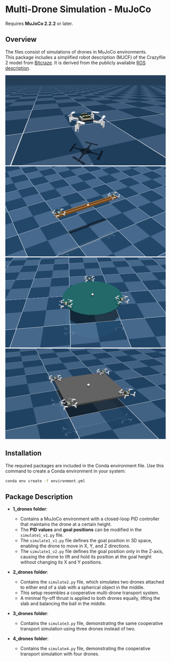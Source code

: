# Multi-Drone Simulation - MuJoCo

Requires **MuJoCo 2.2.2** or later.

## Overview

The files consist of simulations of drones in MuJoCo environments.  
This package includes a simplified robot description (MJCF) of the Crazyflie 2 model from [Bitcraze](https://www.bitcraze.io/). It is derived from the publicly available [ROS description](https://github.com/whoenig/crazyflie_ros).

![Drone 1](images/1_drones.png)
![Drone 2](images/2_drones.png)
![Drone 3](images/3_drones.png)
![Drone 4](images/4_drones.png)


## Installation

The required packages are included in the Conda environment file. Use this command to create a Conda environment in your system:

```bash
conda env create -f environment.yml 
```

## Package Description

- **1_drones folder**: 
  - Contains a MuJoCo environment with a closed-loop PID controller that maintains the drone at a certain height.
  - The **PID values** and **goal positions** can be modified in the `simulate1_v1.py` file.
  - The `simulate1_v1.py` file defines the goal position in 3D space, enabling the drone to move in X, Y, and Z directions.
  - The `simulate1_v2.py` file defines the goal position only in the Z-axis, causing the drone to lift and hold its position at the goal height without changing its X and Y positions.

- **2_drones folder**: 
  - Contains the `simulate2.py` file, which simulates two drones attached to either end of a slab with a spherical object in the middle.
  - This setup resembles a cooperative multi-drone transport system.
  - A minimal fly-off thrust is applied to both drones equally, lifting the slab and balancing the ball in the middle.

- **3_drones folder**: 
  - Contains the `simulate3.py` file, demonstrating the same cooperative transport simulation using three drones instead of two.

- **4_drones folder**: 
  - Contains the `simulate4.py` file, demonstrating the cooperative transport simulation with four drones.
